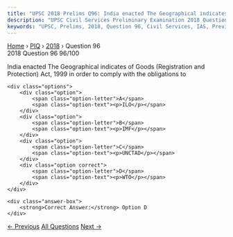 ```yaml
---
title: "UPSC 2018 Prelims Q96: India enacted The Geographical indicates of Goods (Registrat..."
description: "UPSC Civil Services Preliminary Examination 2018 Question 96 with options and answer"
keywords: "UPSC, Prelims, 2018, Question 96, Civil Services, IAS, Previous Year Questions"
---
```


<nav class="breadcrumb">
    <a href="../../">Home</a>
    <span>›</span>
    <a href="../">PIQ</a>
    <span>›</span>
    <a href="./">2018</a>
    <span>›</span>
    <span>Question 96</span>
</nav>

<div class="question-header">
    <div class="question-meta">
        <span class="year-badge">2018</span>
        <span class="question-number">Question 96</span>
        <span class="progress">96/100</span>
    </div>
    <div class="progress-bar">
        <div class="progress-fill" style="width: 96.0%"></div>
    </div>
</div>

<div class="question-content">
    <div class="question-text">
        <p>India enacted The Geographical indicates of Goods (Registration and<br />
Protection) Act, 1999 in order to comply with the obligations to</p>
    </div>
    
    <div class="options">
        <div class="option">
            <span class="option-letter">A</span>
            <span class="option-text"><p>ILO</p></span>
        </div>
        <div class="option">
            <span class="option-letter">B</span>
            <span class="option-text"><p>IMF</p></span>
        </div>
        <div class="option">
            <span class="option-letter">C</span>
            <span class="option-text"><p>UNCTAD</p></span>
        </div>
        <div class="option correct">
            <span class="option-letter">D</span>
            <span class="option-text"><p>WTO</p></span>
        </div>
    </div>

    <div class="answer-box">
        <strong>Correct Answer:</strong> Option D
    </div>
</div>

<div class="question-nav">
    <a href="../q095-with-reference-to-the-provisions-made-under-the-na/" class="nav-btn prev">← Previous</a>
    <a href="../" class="nav-btn center">All Questions</a>
    <a href="../q097-consider-the-following-statements-1-in-india-state/" class="nav-btn next">Next →</a>
</div>
